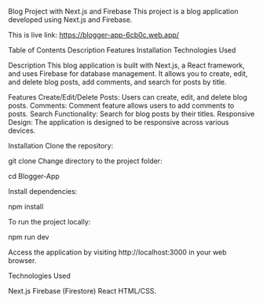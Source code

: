 Blog Project with Next.js and Firebase
This project is a blog application developed using Next.js and Firebase.

This is live link: https://blogger-app-6cb0c.web.app/ 

Table of Contents
Description
Features
Installation
Technologies Used

Description
This blog application is built with Next.js, a React framework, and uses Firebase for database management. It allows you to create, edit, and delete blog posts, add comments, and search for posts by title.

Features
Create/Edit/Delete Posts: Users can create, edit, and delete blog posts.
Comments: Comment feature allows users to add comments to posts.
Search Functionality: Search for blog posts by their titles.
Responsive Design: The application is designed to be responsive across various devices.

Installation
Clone the repository:

git clone 
Change directory to the project folder:

cd Blogger-App

Install dependencies:

npm install

To run the project locally:

npm run dev

Access the application by visiting http://localhost:3000 in your web browser.

Technologies Used

Next.js
Firebase (Firestore)
React
HTML/CSS.



